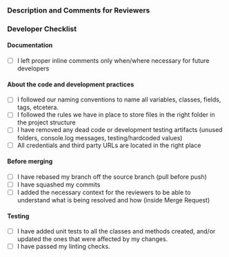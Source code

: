 ### Description and Comments for Reviewers

### Developer Checklist

#### Documentation

- [ ] I left proper inline comments only when/where necessary for future developers

#### About the code and development practices

- [ ] I followed our naming conventions to name all variables, classes, fields, tags, etcetera.
- [ ] I followed the rules we have in place to store files in the right folder in the project structure
- [ ] I have removed any dead code or development testing artifacts (unused folders, console.log messages, testing/hardcoded values)
- [ ] All credentials and third party URLs are located in the right place

#### Before merging

- [ ] I have rebased my branch off the source branch (pull before push)
- [ ] I have squashed my commits
- [ ] I added the necessary context for the reviewers to be able to understand what is being resolved and how (inside Merge Request)

#### Testing

- [ ] I have added unit tests to all the classes and methods created, and/or updated the ones that were affected by my changes.
- [ ] I have passed my linting checks.
